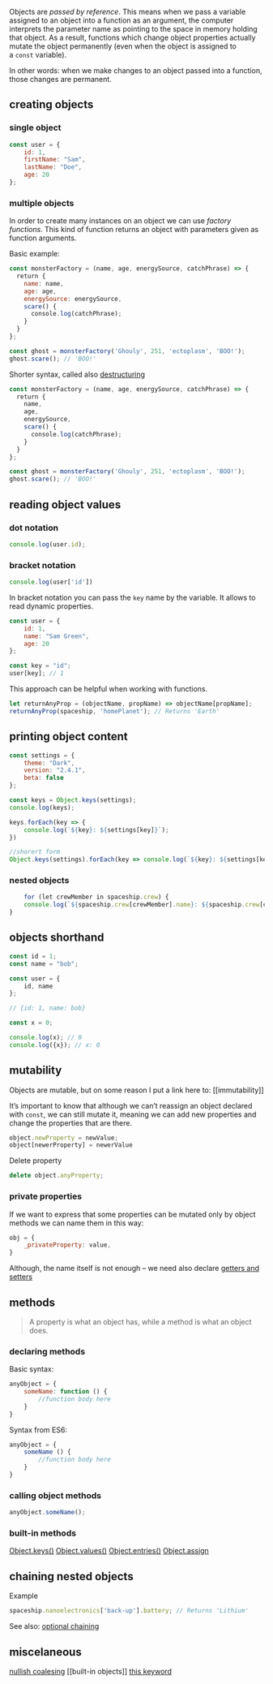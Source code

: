 Objects are _passed by reference_. This means when we pass a variable assigned to an object into a function as an argument, the computer interprets the parameter name as pointing to the space in memory holding that object. As a result, functions which change object properties actually mutate the object permanently (even when the object is assigned to a `const` variable).

In other words: when we make changes to an object passed into a function, those changes are permanent.

## creating objects

### single object

```javascript
const user = {
    id: 1,
    firstName: "Sam",
    lastName: "Doe",
    age: 20
};
```

### multiple objects

In order to create many instances on an object we can use _factory functions_. This kind of function returns an object with parameters given as function arguments.

Basic example:
```js
const monsterFactory = (name, age, energySource, catchPhrase) => {  
  return {   
    name: name,  
    age: age,  
    energySource: energySource,  
    scare() {  
      console.log(catchPhrase);  
    }  
  }  
};

const ghost = monsterFactory('Ghouly', 251, 'ectoplasm', 'BOO!');  
ghost.scare(); // 'BOO!'
```

Shorter syntax, called also [destructuring](destructuring)
```js
const monsterFactory = (name, age, energySource, catchPhrase) => {  
  return {   
    name,  
    age, 
    energySource,  
    scare() {  
      console.log(catchPhrase);  
    }  
  }  
};

const ghost = monsterFactory('Ghouly', 251, 'ectoplasm', 'BOO!');  
ghost.scare(); // 'BOO!'
```

## reading object values

### dot notation

```javascript
console.log(user.id);
```

### bracket notation

```javascript
console.log(user['id'])
```

In bracket notation you can pass the `key` name by the variable. It allows to read dynamic properties.

```javascript
const user = {
    id: 1,
    name: "Sam Green",
    age: 20
};

const key = "id";
user[key]; // 1
```

This approach can be helpful when working with functions.

```js
let returnAnyProp = (objectName, propName) => objectName[propName];  
returnAnyProp(spaceship, 'homePlanet'); // Returns 'Earth'
```

## printing object content
```js
const settings = {
    theme: "Dark",
    version: "2.4.1",
    beta: false
};

const keys = Object.keys(settings);
console.log(keys);

keys.forEach(key => {
    console.log(`${key}: ${settings[key]}`);
})

//shorert form
Object.keys(settings).forEach(key => console.log(`${key}: ${settings[key]}`));
```

### nested objects
```js
	for (let crewMember in spaceship.crew) {
	console.log(`${spaceship.crew[crewMember].name}: ${spaceship.crew[crewMember].degree}`)
}
```

## objects shorthand
```js
const id = 1;
const name = "bob";

const user = {
	id, name
};

// {id: 1, name: bob}
```

```js
const x = 0;

console.log(x); // 0
console.log({x}); // x: 0
```

## mutability

Objects are mutable, but on some reason I put a link here to: [[immutability]]

It’s important to know that although we can’t reassign an object declared with `const`, we can still mutate it, meaning we can add new properties and change the properties that are there.

```js
object.newProperty = newValue;
object[newerProperty] = newerValue
```

Delete property
```js
delete object.anyProperty;
```

### private properties

If we want to express that some properties can be mutated only by object methods we can name them in this way:
```js
obj = {
	_privateProperty: value,
}
```

Although, the name itself is not enough – we need also declare [getters and setters](getters-setters)

## methods

> A property is what an object has, while a method is what an object does.

### declaring methods

Basic syntax:
```js
anyObject = {
	someName: function () {
		//function body here
	}
}
```

Syntax from ES6:
```js
anyObject = {
	someName () {
		//function body here
	}
}
```

### calling object methods

```js
anyObject.someName();
```

### built-in methods

[Object.keys()](object-keys)
[Object.values()](object-values)
[Object.entries()](object-entries)
[Object.assign](object-assign)

## chaining nested objects

Example
```js
spaceship.nanoelectronics['back-up'].battery; // Returns 'Lithium'
```

See also: [optional chaining](optional-chaining)

## miscelaneous

[nullish coalesing](nullish-coalescing)
[[built-in objects]]
[this keyword](this-keyword)